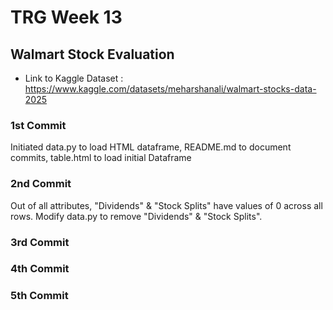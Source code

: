 # TRG Week 13

## Walmart Stock Evaluation

- Link to Kaggle Dataset : https://www.kaggle.com/datasets/meharshanali/walmart-stocks-data-2025

### 1st Commit

Initiated data.py to load HTML dataframe, README.md to document commits, table.html to load initial Dataframe

### 2nd Commit

Out of all attributes, "Dividends" & "Stock Splits" have values of 0 across all rows. Modify data.py to remove "Dividends" & "Stock Splits".

### 3rd Commit

### 4th Commit

### 5th Commit